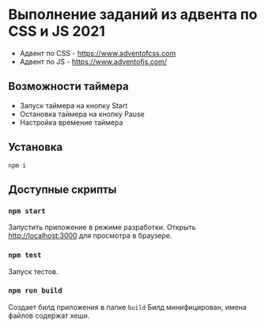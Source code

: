 # Выполнение заданий из адвента по CSS и JS 2021
- Адвент по CSS - https://www.adventofcss.com
- Адвент по JS - https://www.adventofjs.com/


## Возможности таймера
- Запуск таймера на кнопку Start
- Остановка таймера на кнопку Pause
- Настройка времение таймера


## Установка
```
npm i
```

## Доступные скрипты

### `npm start`

Запустить приложение в режиме разработки.
Открыть [http://localhost:3000](http://localhost:3000) для просмотра в браузере.


### `npm test`

Запуск тестов.


### `npm run build`

Создает билд приложения в папке `build`
Билд минифицирован, имена файлов содержат хеши.
